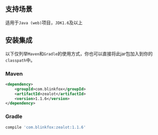 ## 支持场景

适用于`Java (web)`项目，`JDK1.6`及以上

## 安装集成

以下仅列举`Maven`和`Gradle`的使用方式，你也可以直接将此jar包加入到你的`classpath`中。

### Maven

```xml
<dependency>
    <groupId>com.blinkfox</groupId>
    <artifactId>zealot</artifactId>
    <version>1.1.6</version>
</dependency>
```

### Gradle

```bash
compile 'com.blinkfox:zealot:1.1.6'
```
